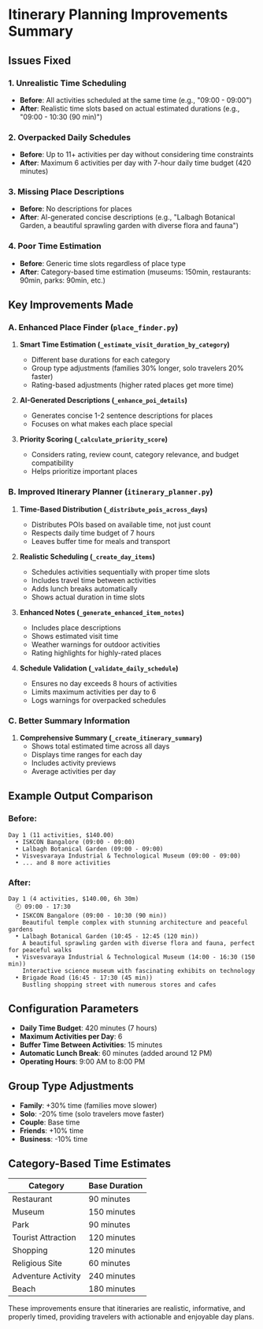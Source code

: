 # Itinerary Planning Improvements Summary

## Issues Fixed

### 1. **Unrealistic Time Scheduling**
- **Before**: All activities scheduled at the same time (e.g., "09:00 - 09:00")
- **After**: Realistic time slots based on actual estimated durations (e.g., "09:00 - 10:30 (90 min)")

### 2. **Overpacked Daily Schedules** 
- **Before**: Up to 11+ activities per day without considering time constraints
- **After**: Maximum 6 activities per day with 7-hour daily time budget (420 minutes)

### 3. **Missing Place Descriptions**
- **Before**: No descriptions for places
- **After**: AI-generated concise descriptions (e.g., "Lalbagh Botanical Garden, a beautiful sprawling garden with diverse flora and fauna")

### 4. **Poor Time Estimation**
- **Before**: Generic time slots regardless of place type
- **After**: Category-based time estimation (museums: 150min, restaurants: 90min, parks: 90min, etc.)

## Key Improvements Made

### A. Enhanced Place Finder (`place_finder.py`)

1. **Smart Time Estimation (`_estimate_visit_duration_by_category`)**
   - Different base durations for each category
   - Group type adjustments (families 30% longer, solo travelers 20% faster)
   - Rating-based adjustments (higher rated places get more time)

2. **AI-Generated Descriptions (`_enhance_poi_details`)**
   - Generates concise 1-2 sentence descriptions for places
   - Focuses on what makes each place special

3. **Priority Scoring (`_calculate_priority_score`)**
   - Considers rating, review count, category relevance, and budget compatibility
   - Helps prioritize important places

### B. Improved Itinerary Planner (`itinerary_planner.py`)

1. **Time-Based Distribution (`_distribute_pois_across_days`)**
   - Distributes POIs based on available time, not just count
   - Respects daily time budget of 7 hours
   - Leaves buffer time for meals and transport

2. **Realistic Scheduling (`_create_day_items`)**
   - Schedules activities sequentially with proper time slots
   - Includes travel time between activities
   - Adds lunch breaks automatically
   - Shows actual duration in time slots

3. **Enhanced Notes (`_generate_enhanced_item_notes`)**
   - Includes place descriptions
   - Shows estimated visit time
   - Weather warnings for outdoor activities
   - Rating highlights for highly-rated places

4. **Schedule Validation (`_validate_daily_schedule`)**
   - Ensures no day exceeds 8 hours of activities
   - Limits maximum activities per day to 6
   - Logs warnings for overpacked schedules

### C. Better Summary Information

1. **Comprehensive Summary (`_create_itinerary_summary`)**
   - Shows total estimated time across all days
   - Displays time ranges for each day
   - Includes activity previews
   - Average activities per day

## Example Output Comparison

### Before:
```
Day 1 (11 activities, $140.00)
  • ISKCON Bangalore (09:00 - 09:00)
  • Lalbagh Botanical Garden (09:00 - 09:00)
  • Visvesvaraya Industrial & Technological Museum (09:00 - 09:00)
  • ... and 8 more activities
```

### After:
```
Day 1 (4 activities, $140.00, 6h 30m)
  🕘 09:00 - 17:30
  • ISKCON Bangalore (09:00 - 10:30 (90 min))
    Beautiful temple complex with stunning architecture and peaceful gardens
  • Lalbagh Botanical Garden (10:45 - 12:45 (120 min))
    A beautiful sprawling garden with diverse flora and fauna, perfect for peaceful walks
  • Visvesvaraya Industrial & Technological Museum (14:00 - 16:30 (150 min))
    Interactive science museum with fascinating exhibits on technology
  • Brigade Road (16:45 - 17:30 (45 min))
    Bustling shopping street with numerous stores and cafes
```

## Configuration Parameters

- **Daily Time Budget**: 420 minutes (7 hours)
- **Maximum Activities per Day**: 6
- **Buffer Time Between Activities**: 15 minutes
- **Automatic Lunch Break**: 60 minutes (added around 12 PM)
- **Operating Hours**: 9:00 AM to 8:00 PM

## Group Type Adjustments

- **Family**: +30% time (families move slower)
- **Solo**: -20% time (solo travelers move faster)
- **Couple**: Base time
- **Friends**: +10% time
- **Business**: -10% time

## Category-Based Time Estimates

| Category | Base Duration |
|----------|---------------|
| Restaurant | 90 minutes |
| Museum | 150 minutes |
| Park | 90 minutes |
| Tourist Attraction | 120 minutes |
| Shopping | 120 minutes |
| Religious Site | 60 minutes |
| Adventure Activity | 240 minutes |
| Beach | 180 minutes |

These improvements ensure that itineraries are realistic, informative, and properly timed, providing travelers with actionable and enjoyable day plans.